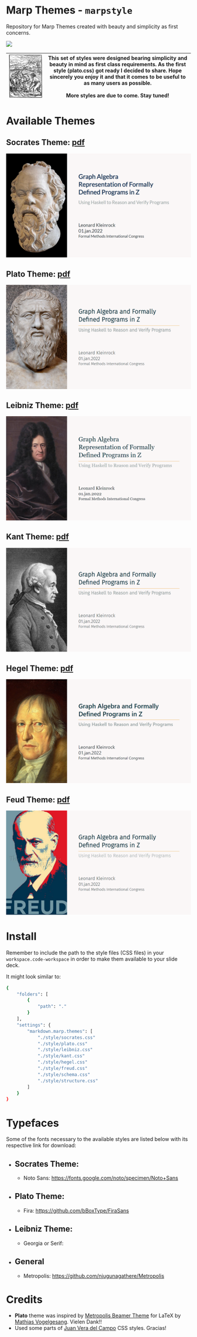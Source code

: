 # Marp Themes - `marpstyle`

Repository for Marp Themes created with beauty and simplicity as first concerns.

![](https://camo.githubusercontent.com/83d3746e5881c1867665223424263d8e604df233d0a11aae0813e0414d433943/68747470733a2f2f696d672e736869656c64732e696f2f62616467652f6c6963656e73652d4d49542d626c75652e737667)


![](img/plow_man.gif) | This set of styles were designed bearing simplicity and beauty in mind as first class requirements. As the first style (plato.css) got ready I decided to share.  Hope sincerely you enjoy it and that it comes to be useful to as many users as possible. <br> <br>More styles are due to come. Stay tuned!  
---------|----------


# Available Themes

## Socrates Theme: [pdf](examples/example-socrates.pdf)
![Style: Plato](img/socrates.png)<br>

## Plato Theme: [pdf](examples/example-plato.pdf)
![Style: Plato](img/plato.png)<br>

## Leibniz Theme: [pdf](examples/example-leibniz.pdf)
![Style: Leibniz](img/leibniz.png)<br>

## Kant Theme: [pdf](examples/example-kant.pdf)
![Style: Kant](img/kant.png)<br>

## Hegel Theme: [pdf](examples/example-hegel.pdf)
![Style: Hegel](img/hegel.png)<br>

## Feud Theme: [pdf](examples/example-freud.pdf)
![Style: Freud](img/freud.png)<br>

# Install
Remember to include the path to the style files (CSS files) in your `workspace.code-workspace` in order to make them available to your slide deck.

It might look similar to:

```bash
{
	"folders": [
		{
			"path": "."
		}
	],
	"settings": {
		"markdown.marp.themes": [
			"./style/socrates.css"
			"./style/plato.css"
			"./style/leibniz.css"
			"./style/kant.css"
			"./style/hegel.css"
			"./style/freud.css"
			"./style/schema.css"
			"./style/structure.css"
		]
	}
}
```

# Typefaces
Some of the fonts necessary to the available styles are listed below with its respective link for download:

- ## Socrates Theme:
  - Noto Sans: https://fonts.google.com/noto/specimen/Noto+Sans

- ## Plato Theme:  
  - Fira: https://github.com/bBoxType/FiraSans

- ## Leibniz Theme:  
  - Georgia or Serif: 

- ## General 
  - Metropolis: https://github.com/njugunagathere/Metropolis


# Credits

- **Plato** theme was inspired by [Metropolis Beamer Theme](https://github.com/matze/mtheme) for LaTeX by [Mathias Vogelgesang](https://github.com/matze/mtheme). Vielen Dank!!
- Used some parts of [Juan Vera del Campo](https://github.com/Juanvvc) CSS styles. Gracias!